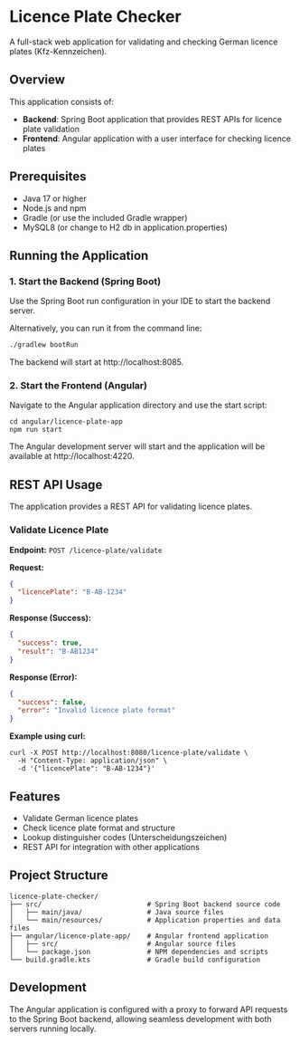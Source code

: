 # Licence Plate Checker

A full-stack web application for validating and checking German licence plates (Kfz-Kennzeichen).

## Overview

This application consists of:
- **Backend**: Spring Boot application that provides REST APIs for licence plate validation
- **Frontend**: Angular application with a user interface for checking licence plates

## Prerequisites

- Java 17 or higher
- Node.js and npm
- Gradle (or use the included Gradle wrapper)
- MySQL8 (or change to H2 db in application.properties)

## Running the Application

### 1. Start the Backend (Spring Boot)

Use the Spring Boot run configuration in your IDE to start the backend server.

Alternatively, you can run it from the command line:

```bash
./gradlew bootRun
```


The backend will start at  http://localhost:8085.

### 2. Start the Frontend (Angular)

Navigate to the Angular application directory and use the start script:

```shell script
cd angular/licence-plate-app
npm run start
```


The Angular development server will start and the application will be available at http://localhost:4220.

## REST API Usage

The application provides a REST API for validating licence plates.

### Validate Licence Plate

**Endpoint:** `POST /licence-plate/validate`

**Request:**
```json
{
  "licencePlate": "B-AB-1234"
}
```


**Response (Success):**
```json
{
  "success": true,
  "result": "B-AB1234"
}
```


**Response (Error):**
```json
{
  "success": false,
  "error": "Invalid licence plate format"
}
```


**Example using curl:**
```shell script
curl -X POST http://localhost:8080/licence-plate/validate \
  -H "Content-Type: application/json" \
  -d '{"licencePlate": "B-AB-1234"}'
```


## Features

- Validate German licence plates
- Check licence plate format and structure
- Lookup distinguisher codes (Unterscheidungszeichen)
- REST API for integration with other applications

## Project Structure

```
licence-plate-checker/
├── src/                          # Spring Boot backend source code
│   ├── main/java/                # Java source files
│   └── main/resources/           # Application properties and data files
├── angular/licence-plate-app/    # Angular frontend application
│   ├── src/                      # Angular source files
│   └── package.json              # NPM dependencies and scripts
└── build.gradle.kts              # Gradle build configuration
```


## Development

The Angular application is configured with a proxy to forward API requests to the Spring Boot backend, allowing seamless development with both servers running locally.
